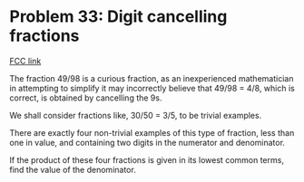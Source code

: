 # Problem 33: Digit cancelling fractions

[FCC link](https://www.freecodecamp.org/learn/coding-interview-prep/project-euler/problem-33-digit-cancelling-fractions)

The fraction 49/98 is a curious fraction, as an inexperienced mathematician in
attempting to simplify it may incorrectly believe that 49/98 = 4/8, which is
correct, is obtained by cancelling the 9s.

We shall consider fractions like, 30/50 = 3/5, to be trivial examples.

There are exactly four non-trivial examples of this type of fraction, less than
one in value, and containing two digits in the numerator and denominator.

If the product of these four fractions is given in its lowest common terms, find
the value of the denominator.
